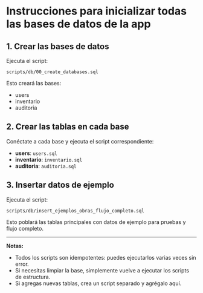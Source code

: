 # Instrucciones para inicializar todas las bases de datos de la app

## 1. Crear las bases de datos
Ejecuta el script:

```
scripts/db/00_create_databases.sql
```

Esto creará las bases:
- users
- inventario
- auditoria

## 2. Crear las tablas en cada base
Conéctate a cada base y ejecuta el script correspondiente:

- **users**: `users.sql`
- **inventario**: `inventario.sql`
- **auditoria**: `auditoria.sql`

## 3. Insertar datos de ejemplo
Ejecuta el script:

```
scripts/db/insert_ejemplos_obras_flujo_completo.sql
```

Esto poblará las tablas principales con datos de ejemplo para pruebas y flujo completo.

---

**Notas:**
- Todos los scripts son idempotentes: puedes ejecutarlos varias veces sin error.
- Si necesitas limpiar la base, simplemente vuelve a ejecutar los scripts de estructura.
- Si agregas nuevas tablas, crea un script separado y agrégalo aquí.

